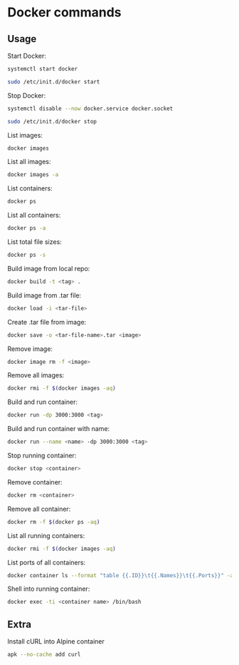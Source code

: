 # Docker commands

## Usage

Start Docker:
```bash
systemctl start docker
```
```bash
sudo /etc/init.d/docker start
```

Stop Docker:
```bash
systemctl disable --now docker.service docker.socket
```
```bash
sudo /etc/init.d/docker stop
```

List images:
```bash
docker images
```

List all images:
```bash
docker images -a
```

List containers:
```bash
docker ps
```

List all containers:
```bash
docker ps -a
```

List total file sizes:
```bash
docker ps -s
```

Build image from local repo:
```bash
docker build -t <tag> .
```

Build image from .tar file:
```bash
docker load -i <tar-file>
```

Create .tar file from image:
```bash
docker save -o <tar-file-name>.tar <image>
```

Remove image:
```bash
docker image rm -f <image>
```

Remove all images:
```bash
docker rmi -f $(docker images -aq)
```

Build and run container:
```bash
docker run -dp 3000:3000 <tag>
```

Build and run container with name:
```bash
docker run --name <name> -dp 3000:3000 <tag>
```

Stop running container:
```bash
docker stop <container>
```

Remove container:
```bash
docker rm <container>
```

Remove all container:
```bash
docker rm -f $(docker ps -aq)
```

List all running containers:
```bash
docker rmi -f $(docker images -aq)
```

List ports of all containers:
```bash
docker container ls --format "table {{.ID}}\t{{.Names}}\t{{.Ports}}" -a
```

Shell into running container:
```bash
docker exec -ti <container name> /bin/bash
```

## Extra

Install cURL into Alpine container
```sh
apk --no-cache add curl
```
